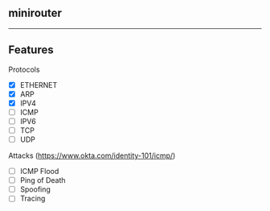 minirouter
---------
---------

## Features

Protocols  
- [x] ETHERNET  
- [x] ARP  
- [x] IPV4  
- [ ] ICMP  
- [ ] IPV6
- [ ] TCP  
- [ ] UDP  

Attacks
(https://www.okta.com/identity-101/icmp/)  
- [ ] ICMP Flood  
- [ ] Ping of Death  
- [ ] Spoofing  
- [ ] Tracing  